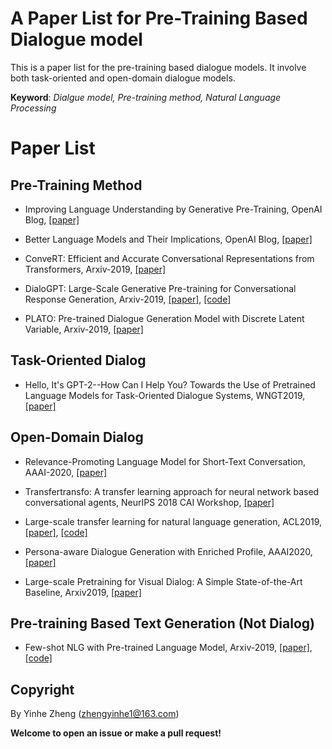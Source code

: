# A Paper List for Pre-Training Based Dialogue model

This is a paper list for the pre-training based dialogue models. It involve both task-oriented and open-domain dialogue models.

**Keyword**: *Dialgue model, Pre-training method, Natural Language Processing*

# Paper List

## Pre-Training Method

- Improving Language Understanding by Generative Pre-Training, OpenAI Blog, [[paper]](https://s3-us-west-2.amazonaws.com/openai-assets/research-covers/language-unsupervised/language_understanding_paper.pdf)

- Better Language Models and Their Implications, OpenAI Blog, [[paper]](https://cdn.openai.com/better-language-models/language_models_are_unsupervised_multitask_learners.pdf)

- ConveRT: Efficient and Accurate Conversational Representations from Transformers, Arxiv-2019, [[paper]](https://arxiv.org/abs/1911.03688)

- DialoGPT: Large-Scale Generative Pre-training for Conversational Response Generation, Arxiv-2019, [[paper]](https://arxiv.org/abs/1911.00536), [[code]](https://github.com/microsoft/DialoGPT)

- PLATO: Pre-trained Dialogue Generation Model with Discrete Latent Variable, Arxiv-2019, [[paper]](https://arxiv.org/abs/1910.07931)

## Task-Oriented Dialog

- Hello, It's GPT-2--How Can I Help You? Towards the Use of Pretrained Language Models for Task-Oriented Dialogue Systems, WNGT2019, [[paper]](https://arxiv.org/abs/1907.05774)

## Open-Domain Dialog

- Relevance-Promoting Language Model for Short-Text Conversation, AAAI-2020, [[paper]](https://arxiv.org/abs/1911.11489)

- Transfertransfo: A transfer learning approach for neural network based conversational agents, NeurIPS 2018 CAI Workshop, [[paper]](https://arxiv.org/abs/1901.08149)

- Large-scale transfer learning for natural language generation, ACL2019, [[paper]](https://www.aclweb.org/anthology/P19-1608/), [[code]](https://github.com/atselousov/transformer_chatbot_experiments)

- Persona-aware Dialogue Generation with Enriched Profile, AAAI2020, [[paper]](https://arxiv.org/abs/1901.09672)

- Large-scale Pretraining for Visual Dialog: A Simple State-of-the-Art Baseline, Arxiv2019, [[paper]](https://arxiv.org/abs/1912.02379)

## Pre-training Based Text Generation (Not Dialog)

- Few-shot NLG with Pre-trained Language Model, Arxiv-2019, [[paper]](https://arxiv.org/abs/1904.09521), [[code]](https://github.com/czyssrs/Few-Shot-NLG)

## Copyright 
By Yinhe Zheng (zhengyinhe1@163.com)

**Welcome to open an issue or make a pull request!**
